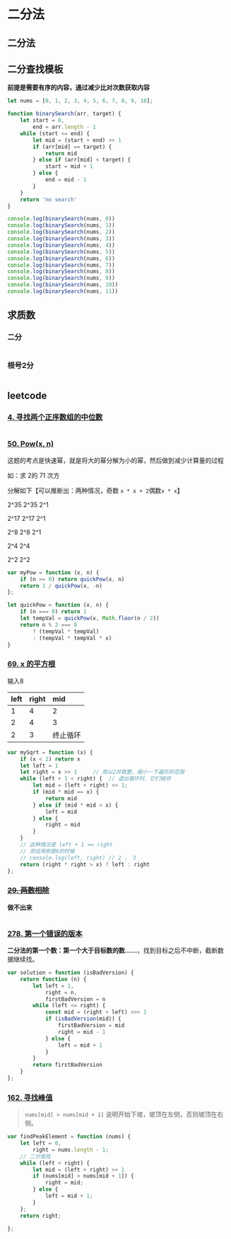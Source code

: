 # 二分法

## 二分法

## 二分查找模板

**前提是需要有序的内容，通过减少比对次数获取内容**

```javascript
let nums = [0, 1, 2, 3, 4, 5, 6, 7, 8, 9, 10];

function binarySearch(arr, target) {
    let start = 0,
        end = arr.length - 1
    while (start <= end) {
        let mid = (start + end) >> 1
        if (arr[mid] == target) {
            return mid
        } else if (arr[mid] < target) {
            start = mid + 1
        } else {
            end = mid - 1
        }
    }
    return 'no search'
}

console.log(binarySearch(nums, 0))
console.log(binarySearch(nums, 1))
console.log(binarySearch(nums, 2))
console.log(binarySearch(nums, 3))
console.log(binarySearch(nums, 4))
console.log(binarySearch(nums, 5))
console.log(binarySearch(nums, 6))
console.log(binarySearch(nums, 7))
console.log(binarySearch(nums, 8))
console.log(binarySearch(nums, 9))
console.log(binarySearch(nums, 10))
console.log(binarySearch(nums, 11))
```

## 求质数

### 二分

```text

```

### 根号2分

```text

```

## leetcode

### [4. 寻找两个正序数组的中位数](https://leetcode-cn.com/problems/median-of-two-sorted-arrays/)

```text

```

### [50. Pow\(x, n\)](https://leetcode-cn.com/problems/powx-n/)

这题的考点是快速幂，就是将大的幂分解为小的幂，然后做到减少计算量的过程

如：求 2的 71 次方

 分解如下【可以推断出：两种情况，奇数 `x * x + 2`偶数`x * x`】

 2^35 2^35 2^1

 2^17 2^17 2^1

 2^8 2^8 2^1

 2^4 2^4

 2^2 2^2

```javascript
var myPow = function (x, n) {
    if (n >= 0) return quickPow(x, n)
    return 1 / quickPow(x, -n)
};

let quickPow = function (x, n) {
    if (n === 0) return 1
    let tempVal = quickPow(x, Math.floor(n / 2))
    return n % 2 === 0
        ? (tempVal * tempVal)
        : (tempVal * tempVal * x)
}
```

### [69. x 的平方根](https://leetcode-cn.com/problems/sqrtx/)

输入8



| left | right | mid |
| :--- | :--- | :--- |
| 1 | 4 | 2 |
| 2 | 4 | 3 |
| 2 | 3 | 终止循环 |

```javascript
var mySqrt = function (x) {
    if (x < 2) return x
    let left = 1
    let right = x >> 1     // 除以2并取整，缩小一下遍历的范围
    while (left + 1 < right) {  // 退出循环时，它们相邻
        let mid = (left + right) >> 1;
        if (mid * mid == x) {
            return mid
        } else if (mid * mid < x) {
            left = mid
        } else {
            right = mid
        }
    }
    // 这种情况是 left + 1 == right
    // 测试用例是8的时候
    // console.log(left, right) // 2 ， 3
    return (right * right > x) ? left : right
};
```

### [~~29. 两数相除~~](https://leetcode-cn.com/problems/divide-two-integers/)

**做不出来**

```text

```

### [278. 第一个错误的版本](https://leetcode-cn.com/problems/first-bad-version/)

**二分法的第一个数：第一个大于目标数的数……**，找到目标之后不中断，截断数据继续找。

```javascript
var solution = function (isBadVersion) {
    return function (n) {
        let left = 1,
            right = n,
            firstBadVersion = n
        while (left <= right) {
            const mid = (right + left) >>> 1
            if (isBadVersion(mid)) {
                firstBadVersion = mid
                right = mid - 1
            } else {
                left = mid + 1
            }
        }
        return firstBadVersion
    }
};
```

### [162. 寻找峰值](https://leetcode-cn.com/problems/find-peak-element/)

>  `nums[mid] > nums[mid + 1]` 说明开始下坡，坡顶在左侧，否则坡顶在右侧。

```javascript
var findPeakElement = function (nums) {
    let left = 0,
        right = nums.length - 1;
    // 二分查找
    while (left < right) {
        let mid = (left + right) >> 1
        if (nums[mid] > nums[mid + 1]) {
            right = mid;
        } else {
            left = mid + 1;
        }
    };
    return right;

};
```

